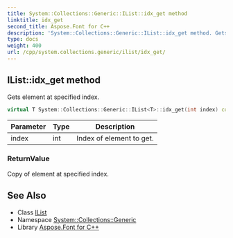 ```yaml
---
title: System::Collections::Generic::IList::idx_get method
linktitle: idx_get
second_title: Aspose.Font for C++
description: 'System::Collections::Generic::IList::idx_get method. Gets element at specified index in C++.'
type: docs
weight: 400
url: /cpp/system.collections.generic/ilist/idx_get/
---
```

## IList::idx_get method


Gets element at specified index.

```cpp
virtual T System::Collections::Generic::IList<T>::idx_get(int index) const =0
```


| Parameter | Type | Description |
| --- | --- | --- |
| index | int | Index of element to get. |

### ReturnValue

Copy of element at specified index.

## See Also

* Class [IList](../)
* Namespace [System::Collections::Generic](../../)
* Library [Aspose.Font for C++](../../../)
